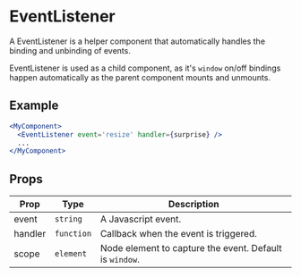 # EventListener

A EventListener is a helper component that automatically handles the binding and unbinding of events.

EventListener is used as a child component, as it's `window` on/off bindings happen automatically as the parent component mounts and unmounts.


## Example

```jsx
<MyComponent>
  <EventListener event='resize' handler={surprise} />
  ...
</MyComponent>
```


## Props

| Prop | Type | Description |
| --- | --- | --- |
| event | `string` | A Javascript event. |
| handler | `function` | Callback when the event is triggered. |
| scope | `element` | Node element to capture the event. Default is `window`. |
